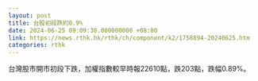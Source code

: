 ```yaml
---
layout: post
title: 台股初段跌約0.9%
date: 2024-06-25 09:09:38.000000000 +08:00
link: https://news.rthk.hk/rthk/ch/component/k2/1758894-20240625.htm
categories: rthk
---
```


台灣股市開市初段下跌，加權指數較早時報22610點，跌203點，跌幅0.89%。
